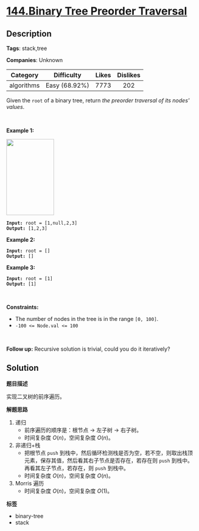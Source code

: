 # [144.Binary Tree Preorder Traversal](https://leetcode.com/problems/binary-tree-preorder-traversal/description/)

## Description

**Tags**: stack,tree

**Companies**: Unknown

|  Category  |  Difficulty   | Likes | Dislikes |
| :--------: | :-----------: | :---: | :------: |
| algorithms | Easy (68.92%) | 7773  |   202    |

<p>Given the <code>root</code> of a binary tree, return <em>the preorder traversal of its nodes&#39; values</em>.</p>
<p>&nbsp;</p>
<p><strong class="example">Example 1:</strong></p>
<img alt="" src="https://assets.leetcode.com/uploads/2020/09/15/inorder_1.jpg" style="width: 125px; height: 200px;" />
<pre><code><strong>Input:</strong> root = [1,null,2,3]
<strong>Output:</strong> [1,2,3]</code></pre>
<p><strong class="example">Example 2:</strong></p>
<pre><code><strong>Input:</strong> root = []
<strong>Output:</strong> []</code></pre>
<p><strong class="example">Example 3:</strong></p>
<pre><code><strong>Input:</strong> root = [1]
<strong>Output:</strong> [1]</code></pre>
<p>&nbsp;</p>
<p><strong>Constraints:</strong></p>
<ul>
  <li>The number of nodes in the tree is in the range <code>[0, 100]</code>.</li>
  <li><code>-100 &lt;= Node.val &lt;= 100</code></li>
</ul>
<p>&nbsp;</p>
<p><strong>Follow up:</strong> Recursive solution is trivial, could you do it iteratively?</p>

## Solution

**题目描述**

实现二叉树的前序遍历。

**解题思路**

1. 递归
   - 前序遍历的顺序是：根节点 -> 左子树 -> 右子树。
   - 时间复杂度 $O(n)$，空间复杂度 $O(n)$。
2. 非递归+栈
   - 把根节点 `push` 到栈中，然后循环检测栈是否为空，若不空，则取出栈顶元素，保存其值，然后看其右子节点是否存在，若存在则 `push` 到栈中。再看其左子节点，若存在，则 `push` 到栈中。
   - 时间复杂度 $O(n)$，空间复杂度 $O(n)$。
3. Morris 遍历
   - 时间复杂度 $O(n)$，空间复杂度 $O(1)$。

**标签**

- binary-tree
- stack
